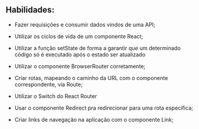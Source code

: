 ## Habilidades:

- Fazer requisições e consumir dados vindos de uma API;

- Utilizar os ciclos de vida de um componente React;

- Utilizar a função setState de forma a garantir que um determinado código só é executado após o estado ser atualizado

- Utilizar o componente BrowserRouter corretamente;

- Criar rotas, mapeando o caminho da URL com o componente correspondente, via Route;

- Utilizar o Switch do React Router

- Usar o componente Redirect pra redirecionar para uma rota específica;

- Criar links de navegação na aplicação com o componente Link;
